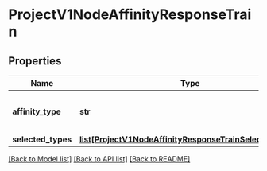 # ProjectV1NodeAffinityResponseTrain

## Properties
Name | Type | Description | Notes
------------ | ------------- | ------------- | -------------
**affinity_type** | **str** | The type of affinity of the jobs on the nodes. | [optional] 
**selected_types** | [**list[ProjectV1NodeAffinityResponseTrainSelectedTypes]**](ProjectV1NodeAffinityResponseTrainSelectedTypes.md) |  | 

[[Back to Model list]](../README.md#documentation-for-models) [[Back to API list]](../README.md#documentation-for-api-endpoints) [[Back to README]](../README.md)

